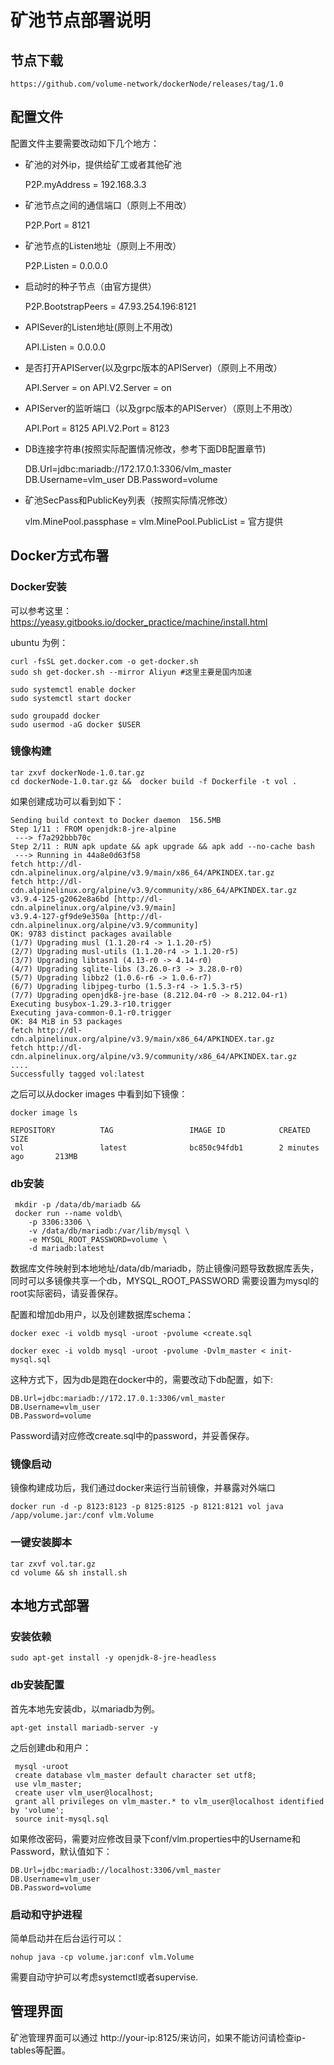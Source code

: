 # 矿池节点部署说明

## 节点下载

	
	https://github.com/volume-network/dockerNode/releases/tag/1.0

## 配置文件
	
配置文件主要需要改动如下几个地方：
	

- 矿池的对外ip，提供给矿工或者其他矿池
	
	P2P.myAddress = 192.168.3.3

- 矿池节点之间的通信端口（原则上不用改）

	P2P.Port = 8121

- 矿池节点的Listen地址（原则上不用改）

	P2P.Listen = 0.0.0.0

- 启动时的种子节点（由官方提供）

	P2P.BootstrapPeers = 47.93.254.196:8121

- APISever的Listen地址(原则上不用改)

	API.Listen = 0.0.0.0

- 是否打开APIServer(以及grpc版本的APIServer)（原则上不用改）

	API.Server = on
	API.V2.Server = on

- APIServer的监听端口（以及grpc版本的APIServer）（原则上不用改）

	API.Port = 8125
	API.V2.Port = 8123
 
- DB连接字符串(按照实际配置情况修改，参考下面DB配置章节)

	DB.Url=jdbc:mariadb://172.17.0.1:3306/vlm_master
	DB.Username=vlm_user
	DB.Password=volume

- 矿池SecPass和PublicKey列表（按照实际情况修改）

	vlm.MinePool.passphase = 
	vlm.MinePool.PublicList = 官方提供

## Docker方式布署

### Docker安装

可以参考这里：https://yeasy.gitbooks.io/docker_practice/machine/install.html

ubuntu 为例：
	
	curl -fsSL get.docker.com -o get-docker.sh 
	sudo sh get-docker.sh --mirror Aliyun #这里主要是国内加速

	sudo systemctl enable docker
	sudo systemctl start docker

	sudo groupadd docker
	sudo usermod -aG docker $USER

### 镜像构建

	tar zxvf dockerNode-1.0.tar.gz
	cd dockerNode-1.0.tar.gz &&  docker build -f Dockerfile -t vol .

如果创建成功可以看到如下：
	
	Sending build context to Docker daemon  156.5MB
	Step 1/11 : FROM openjdk:8-jre-alpine
	 ---> f7a292bbb70c
	Step 2/11 : RUN apk update && apk upgrade && apk add --no-cache bash
	 ---> Running in 44a8e0d63f58
	fetch http://dl-cdn.alpinelinux.org/alpine/v3.9/main/x86_64/APKINDEX.tar.gz
	fetch http://dl-cdn.alpinelinux.org/alpine/v3.9/community/x86_64/APKINDEX.tar.gz
	v3.9.4-125-g2062e8a6bd [http://dl-cdn.alpinelinux.org/alpine/v3.9/main]
	v3.9.4-127-gf9de9e350a [http://dl-cdn.alpinelinux.org/alpine/v3.9/community]
	OK: 9783 distinct packages available
	(1/7) Upgrading musl (1.1.20-r4 -> 1.1.20-r5)
	(2/7) Upgrading musl-utils (1.1.20-r4 -> 1.1.20-r5)
	(3/7) Upgrading libtasn1 (4.13-r0 -> 4.14-r0)
	(4/7) Upgrading sqlite-libs (3.26.0-r3 -> 3.28.0-r0)
	(5/7) Upgrading libbz2 (1.0.6-r6 -> 1.0.6-r7)
	(6/7) Upgrading libjpeg-turbo (1.5.3-r4 -> 1.5.3-r5)
	(7/7) Upgrading openjdk8-jre-base (8.212.04-r0 -> 8.212.04-r1)
	Executing busybox-1.29.3-r10.trigger
	Executing java-common-0.1-r0.trigger
	OK: 84 MiB in 53 packages
	fetch http://dl-cdn.alpinelinux.org/alpine/v3.9/main/x86_64/APKINDEX.tar.gz
	fetch http://dl-cdn.alpinelinux.org/alpine/v3.9/community/x86_64/APKINDEX.tar.gz
	....
	Successfully tagged vol:latest


之后可以从docker images 中看到如下镜像：

	docker image ls
	
	REPOSITORY          TAG                 IMAGE ID            CREATED             SIZE
	vol             	latest              bc850c94fdb1        2 minutes ago       213MB


### db安装

	 mkdir -p /data/db/mariadb && 
	 docker run --name voldb\
	    -p 3306:3306 \
	    -v /data/db/mariadb:/var/lib/mysql \
	    -e MYSQL_ROOT_PASSWORD=volume \
	    -d mariadb:latest
	
数据库文件映射到本地地址/data/db/mariadb，防止镜像问题导致数据库丢失，同时可以多镜像共享一个db，MYSQL_ROOT_PASSWORD 需要设置为mysql的root实际密码，请妥善保存。

配置和增加db用户，以及创建数据库schema：

	docker exec -i voldb mysql -uroot -pvolume <create.sql

	docker exec -i voldb mysql -uroot -pvolume -Dvlm_master < init-mysql.sql
	

这种方式下，因为db是跑在docker中的，需要改动下db配置，如下:

	DB.Url=jdbc:mariadb://172.17.0.1:3306/vml_master
	DB.Username=vlm_user
	DB.Password=volume

Password请对应修改create.sql中的password，并妥善保存。

### 镜像启动
	
镜像构建成功后，我们通过docker来运行当前镜像，并暴露对外端口

	docker run -d -p 8123:8123 -p 8125:8125 -p 8121:8121 vol java /app/volume.jar:/conf vlm.Volume 


### 一键安装脚本

	tar zxvf vol.tar.gz 
	cd volume && sh install.sh

## 本地方式部署
	

### 安装依赖

	sudo apt-get install -y openjdk-8-jre-headless

### db安装配置

首先本地先安装db，以mariadb为例。

	apt-get install mariadb-server -y

之后创建db和用户：
	
	 mysql -uroot
	 create database vlm_master default character set utf8;
	 use vlm_master;
	 create user vlm_user@localhost;
	 grant all privileges on vlm_master.* to vlm_user@localhost identified by 'volume';
	 source init-mysql.sql

如果修改密码，需要对应修改目录下conf/vlm.properties中的Username和Password，默认值如下：

	DB.Url=jdbc:mariadb://localhost:3306/vml_master
	DB.Username=vlm_user
	DB.Password=volume

### 启动和守护进程

简单启动并在后台运行可以：

	nohup java -cp volume.jar:conf vlm.Volume

需要自动守护可以考虑systemctl或者supervise.


## 管理界面

矿池管理界面可以通过 http://your-ip:8125/来访问，如果不能访问请检查ip-tables等配置。
